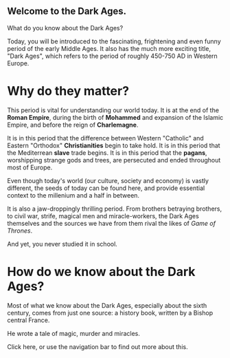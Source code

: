 ## Welcome to the Dark Ages.

What do you know about the Dark Ages?

Today, you will be introduced to the fascinating, frightening and even funny period of the early Middle Ages. It also has the much more exciting title, "Dark Ages", which refers to the period of roughly 450-750 AD in Western Europe.

# Why do they matter?

This period is vital for understanding our world today. It is at the end of the **Roman Empire**, during the birth of **Mohammed** and expansion of the Islamic Empire, and before the reign of **Charlemagne**. 

It is in this period that the difference between Western "Catholic" and Eastern "Orthodox" **Christianities** begin to take hold. 
It is in this period that the Mediterrean **slave** trade begins. 
It is in this period that the **pagans**, worshipping strange gods and trees, are persecuted and ended throughout most of Europe.

Even though today's world (our culture, society and economy) is vastly different, the seeds of today can be found here, and provide essential context to the millenium and a half in between. 

It is also a jaw-droppingly thrilling period. From brothers betraying brothers, to civil war, strife, magical men and miracle-workers, the Dark Ages themselves and the sources we have from them rival the likes of *Game of Thrones*.

And yet, you never studied it in school.

# How do we know about the Dark Ages?

Most of what we know about the Dark Ages, especially about the sixth century, comes from just one source: a history book, written by a Bishop central France. 

He wrote a tale of magic, murder and miracles.

Click here, or use the navigation bar to find out more about this.
